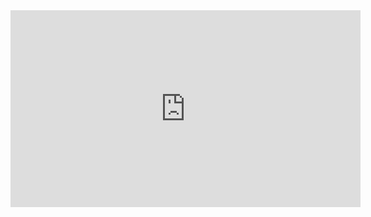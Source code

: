 <iframe width="560" height="315" src="https://www.youtube.com/embed/hoP-TGOiOVc" frameborder="0" allowfullscreen></iframe>

